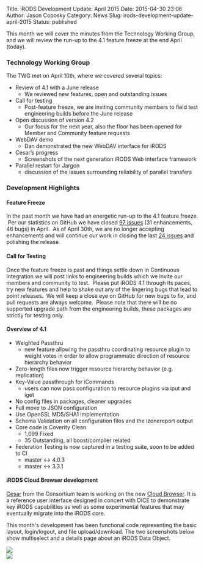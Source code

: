 Title: iRODS Development Update: April 2015
Date: 2015-04-30 23:06
Author: Jason Coposky
Category: News
Slug: irods-development-update-april-2015
Status: published

This month we will cover the minutes from the Technology Working Group,
and we will review the run-up to the 4.1 feature freeze at the end April
(today).

<!--more-->

### Technology Working Group

The TWG met on April 10th, where we covered several topics:

-   Review of 4.1 with a June release
    -   We reviewed new features, open and outstanding issues
-   Call for testing
    -   Post-feature freeze, we are inviting community members to field
        test engineering builds before the June release
-   Open discussion of version 4.2
    -   Our focus for the next year, also the floor has been opened for
        Member and Community feature requests
-   WebDAV demo
    -   Dan demonstrated the new WebDAV interface for iRODS
-   Cesar’s progress
    -   Screenshots of the next generation iRODS Web interface framework
-   Parallel restart for Jargon
    -   discussion of the issues surrounding reliability of parallel
        transfers

### <!--StartFragment -->Development Highlights

#### 

#### Feature Freeze

In the past month we have had an energetic run-up to the 4.1 feature
freeze.  Per our statistics on GitHub we have closed [97
issues](https://github.com/irods/irods/issues?q=closed%3A2015-03-31..2015-05-01) (31
enhancements, 46 bugs) in April.  As of April 30th, we are no longer
accepting enhancements and will continue our work in closing the last
[24 issues](https://github.com/irods/irods/issues?q=is%3Aopen+is%3Aissue+milestone%3A4.1.0)
and polishing the release.

#### Call for Testing

Once the feature freeze is past and things settle down in Continuous
Integration we will post links to engineering builds which we invite our
members and community to test.  Please put iRODS 4.1 through its paces,
try new features and help to shake out any of the lingering bugs that
lead to point releases.  We will keep a close eye on GitHub for new bugs
to fix, and pull requests are always welcome.  Please note that there
will be no supported upgrade path from the engineering builds, these
packages are strictly for testing only.

#### Overview of 4.1

-   Weighted Passthru
    -   new feature allowing the passthru coordinating resource plugin
        to weight votes in order to allow programmatic direction of
        resource hierarchy behavior
-   Zero-length files now trigger resource hierarchy behavior (e.g.
    replication)
-   Key-Value passthrough for iCommands
    -   users can now pass configuration to resource plugins via iput
        and iget
-   No config files in packages, cleaner upgrades
-   Full move to JSON configuration
-   Use OpenSSL MD5/SHA1 implementation
-   Schema Validation on all configuration files and the izonereport
    output
-   Core code is Coverity Clean
    -   1,099 Fixed
    -   35 Outstanding, all boost/compiler related
-   Federation Testing is now captured in a testing suite, soon to be
    added to CI
    -   master \<-\> 4.0.3
    -   master \<-\> 3.3.1

#### iRODS Cloud Browser development

[Cesar](http://irods.org/about/who-we-are/) from the Consortium team is
working on the new [Cloud
Browser](https://github.com/DICE-UNC/irods-cloud-browser). It is a
reference user interface designed in concert with DICE to demonstrate
key iRODS capabilities as well as some experimental features that may
eventually migrate into the iRODS core.

This month's development has been functional code representing the basic
layout, login/logout, and file upload/download. The two screenshots
below show multiselect and a details page about an iRODS Data Object.

<div class="full_image"><img src="{filename}/uploads/2015/04/s2.jpg" /></div>

<div class="full_image"><img src="{filename}/uploads/2015/04/s3.jpg" /></div>

<!--EndFragment -->
